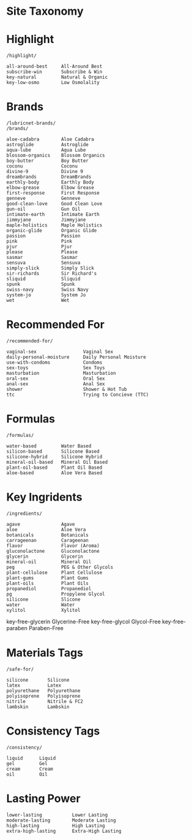 # Site Taxonomy


# Highlight

    /highlight/

    all-around-best     All-Around Best
    subscribe-win       Subscribe & Win
    key-natural         Natural & Organic
    key-low-osmo        Low Osmolality

# Brands

    /lubricnet-brands/
    /brands/

    aloe-cadabra        Aloe Cadabra
    astroglide          Astroglide
    aqua-lube           Aqua Lube
    blossom-organics    Blossom Organics
    boy-butter          Boy Butter
    coconu              Coconu
    divine-9            Divine 9
    dreambrands         DreamBrands
    earthly-body        Earthly Body
    elbow-grease        Elbow Grease
    first-response      First Response
    genneve             Genneve
    good-clean-love     Good Clean Love
    gun-oil             Gun Oil
    intimate-earth      Intimate Earth
    jimmyjane           Jimmyjane
    maple-holistics     Maple Holistics
    organic-glide       Organic Glide
    passion             Passion
    pink                Pink
    pjur                Pjur
    please              Please
    sasmar              Sasmar
    sensuva             Sensuva
    simply-slick        Simply Slick
    sir-richards        Sir Richard's
    sliquid             Sliquid
    spunk               Spunk
    swiss-navy          Swiss Navy
    system-jo           System Jo
    wet                 Wet


# Recommended For

    /recommended-for/

    vaginal-sex                 Vaginal Sex 
    daily-personal-moisture     Daily Personal Moisture
    use-with-condoms            Condoms
    sex-toys                    Sex Toys
    masturbation                Masturbation 
    oral-sex                    Oral Sex
    anal-sex                    Anal Sex
    shower                      Shower & Hot Tub
    ttc                         Trying to Concieve (TTC)    

# Formulas

    /formulas/

    water-based         Water Based
    silicon-based       Silicone Based
    silicone-hybrid     Silicone Hybrid
    mineral-oil-based   Mineral Oil Based
    plant-oil-based     Plant Oil Based
    aloe-based          Aloe Vera Based

# Key Ingridents

    /ingredients/

    agave               Agave
    aloe                Aloe Vera 
    botanicals          Botanicals
    carrageenan         Carageenan
    flavor              Flavor (Aroma)
    gluconolactone      Gluconolactone 
    glycerin            Glycerin
    mineral-oil         Mineral Oil
    peg                 PEG & Other Glycols
    plant-cellulose     Plant Cellulose
    plant-gums          Plant Gums
    plant-oils          Plant Oils
    propanediol         Propanediol
    pg                  Propylene Glycol
    silicone            Slicone
    water               Water
    xylitol             Xylitol

key-free-glycerin       Glycerine-Free
key-free-glycol         Glycol-Free
key-free-paraben        Paraben-Free

  
# Materials Tags

    /safe-for/

    silicone       Silicone
    latex          Latex
    polyurethane   Polyurethane
    polyisoprene   Polyisoprene
    nitrile        Nitrile & FC2
    lambskin       Lambskin


# Consistency Tags

    /consistency/

    liquid      Liquid 
    gel         Gel
    cream       Cream
    oil         Oil

# Lasting Power

    lower-lasting           Lower Lasting
    moderate-lasting        Moderate Lasting 
    high-lasting            High Lasting 
    extra-high-lasting      Extra-High Lasting








